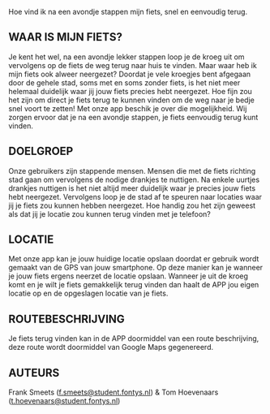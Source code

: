 Hoe vind ik na een avondje stappen mijn fiets, snel en eenvoudig terug.

## WAAR IS MIJN FIETS? ##
Je kent het wel, na een avondje lekker stappen loop je de kroeg uit om vervolgens op de fiets de weg terug naar huis te vinden. Maar waar heb ik mijn fiets ook alweer neergezet? Doordat je vele kroegjes bent afgegaan door de gehele stad, soms met en soms zonder fiets, is het niet meer helemaal duidelijk waar jij jouw fiets precies hebt neergezet. Hoe fijn zou het zijn om direct je fiets terug te kunnen vinden om de weg naar je bedje snel voort te zetten! Met onze app beschik je over die mogelijkheid. Wij zorgen ervoor dat je na een avondje stappen, je fiets eenvoudig terug kunt vinden.

## DOELGROEP ##
Onze gebruikers zijn stappende mensen. Mensen die met de fiets richting stad gaan om vervolgens de nodige drankjes te nuttigen. Na enkele uurtjes drankjes nuttigen is het niet altijd meer duidelijk waar je precies jouw fiets hebt neergezet. Vervolgens loop je de stad af te speuren naar locaties waar jij je fiets zou kunnen hebben neergezet. Hoe handig zou het zijn geweest als dat jij je locatie zou kunnen terug vinden met je telefoon?

## LOCATIE ##
Met onze app kan je jouw huidige locatie opslaan doordat er gebruik wordt gemaakt van de GPS van jouw smartphone. Op deze manier kan je wanneer je jouw fiets ergens neerzet de locatie opslaan.
Wanneer je uit de kroeg komt en je wilt je fiets gemakkelijk terug vinden dan haalt de APP jou eigen locatie op en de opgeslagen locatie van je fiets.

## ROUTEBESCHRIJVING ##
Je fiets terug vinden kan in de APP doormiddel van een route beschrijving, deze route wordt doormiddel van Google Maps gegenereerd. 

## AUTEURS ##
Frank Smeets (f.smeets@student.fontys.nl) & Tom Hoevenaars (t.hoevenaars@student.fontys.nl)